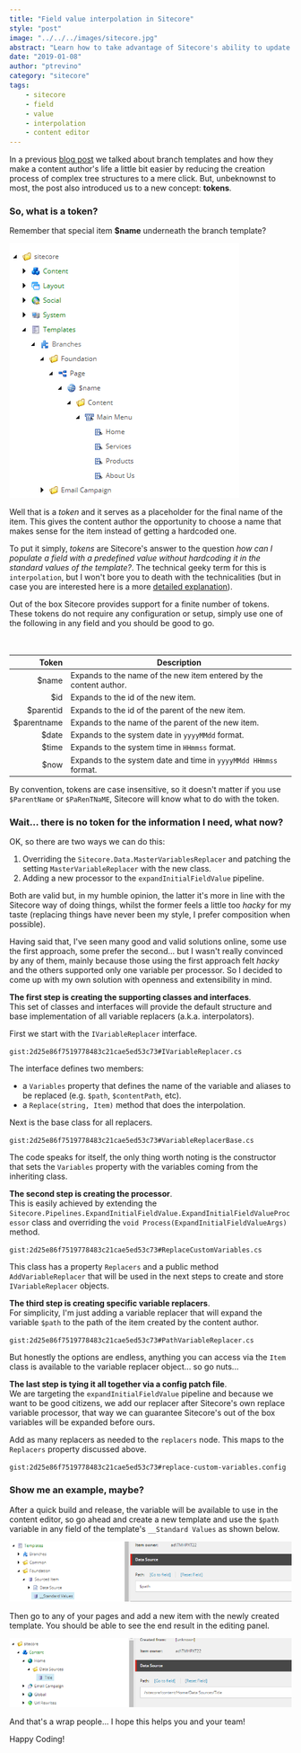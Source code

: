 ```yaml
---
title: "Field value interpolation in Sitecore"
style: "post"
image: "../../../images/sitecore.jpg"
abstract: "Learn how to take advantage of Sitecore's ability to update field values on the fly by means of interpolation"
date: "2019-01-08"
author: "ptrevino"
category: "sitecore"
tags:
    - sitecore
    - field
    - value
    - interpolation
    - content editor 
---
```


<!-- start:abstract -->

In a previous [blog post](https://www.weirdpattern.com/dont-repeat-yourself-with-sitecore-branch-templates) 
we talked about branch templates and how they make a content author's life a 
little bit easier by reducing the creation process of complex tree structures 
to a mere click. But, unbeknownst to most, the post also introduced us to a 
new concept: **tokens**.  

<!-- end:abstract -->

### So, what is a token?

Remember that special item **$name** underneath the branch template?  

![Special Item Name](./images/special-item-name.png)

Well that is a *token* and it serves as a placeholder for the final name of the 
item. This gives the content author the opportunity to choose a name that makes 
sense for the item instead of getting a hardcoded one. 

To put it simply, *tokens* are Sitecore's answer to the question *how can I 
populate a field with a predefined value without hardcoding it in the standard 
values of the template?*. The technical geeky term for this is `interpolation`, but I won't 
bore you to death with the technicalities (but in case you are interested here 
is a more [detailed explanation](https://en.wikipedia.org/wiki/String_interpolation)).  

Out of the box Sitecore provides support for a finite number of tokens. These 
tokens do not require any configuration or setup, simply use one of the following 
in any field and you should be good to go.  
&nbsp;  
&nbsp;  
<center>

| Token        | Description                                                       |
| -----------: | ----------------------------------------------------------------- |
| $name        | Expands to the name of the new item entered by the content author.|
| $id          | Expands to the id of the new item.                                |
| $parentid    | Expands to the id of the parent of the new item.                  |
| $parentname  | Expands to the name of the parent of the new item.                |
| $date        | Expands to the system date in `yyyyMMdd` format.                  |
| $time        | Expands to the system time in `HHmmss` format.                    |
| $now         | Expands to the system date and time in `yyyyMMdd HHmmss` format.  |

</center>

By convention, tokens are case insensitive, so it doesn't matter if you use 
`$ParentName` or `$PaRenTNaME`, Sitecore will know what to do with the token.  

### Wait... there is no token for the information I need, what now?  

OK, so there are two ways we can do this:  
1. Overriding the `Sitecore.Data.MasterVariablesReplacer` and patching the 
setting `MasterVariableReplacer` with the new class.  
2. Adding a new processor to the `expandInitialFieldValue` pipeline.  

Both are valid but, in my humble opinion, the latter it's more in line with the 
Sitecore way of doing things, whilst the former feels a little too *hacky* for my 
taste (replacing things have never been my style, I prefer composition when possible).  

Having said that, I've seen many good and valid solutions online, some use the 
first approach, some prefer the second... but I wasn't really convinced by any of 
them, mainly because those using the first approach felt *hacky* and the others 
supported only one variable per processor. So I decided to come up with my own 
solution with openness and extensibility in mind.  

**The first step is creating the supporting classes and interfaces**.  
This set of classes and interfaces will provide the default structure and base 
implementation of all variable replacers (a.k.a. interpolators).  

First we start with the `IVariableReplacer` interface.  

`gist:2d25e86f7519778483c21cae5ed53c73#IVariableReplacer.cs`  

The interface defines two members:
- a `Variables` property that defines the name of the variable and aliases to be 
replaced (e.g. `$path`, `$contentPath`, etc).  
- a `Replace(string, Item)` method that does the interpolation.  

Next is the base class for all replacers.  

`gist:2d25e86f7519778483c21cae5ed53c73#VariableReplacerBase.cs`  

The code speaks for itself, the only thing worth noting is the constructor that 
sets the `Variables` property with the variables coming from the inheriting class.  

**The second step is creating the processor**.  
This is easily achieved by extending the 
`Sitecore.Pipelines.ExpandInitialFieldValue.ExpandInitialFieldValueProcessor` 
class and overriding the `void Process(ExpandInitialFieldValueArgs)` method.  

`gist:2d25e86f7519778483c21cae5ed53c73#ReplaceCustomVariables.cs`  

This class has a property `Replacers` and a public method `AddVariableReplacer` 
that will be used in the next steps to create and store `IVariableReplacer` objects.  

**The third step is creating specific variable replacers**.  
For simplicity, I'm just adding a variable replacer that will expand the 
variable `$path` to the path of the item created by the content author.  

`gist:2d25e86f7519778483c21cae5ed53c73#PathVariableReplacer.cs`  

But honestly the options are endless, anything you can access via the `Item` class 
is available to the variable replacer object... so go nuts...  

**The last step is tying it all together via a config patch file**.  
We are targeting the `expandInitialFieldValue` pipeline and because we want to be good 
citizens, we add our replacer after Sitecore's own replace variable processor, that 
way we can guarantee Sitecore's out of the box variables will be expanded before ours.  

Add as many replacers as needed to the `replacers` node. This maps to the `Replacers` 
property discussed above.

`gist:2d25e86f7519778483c21cae5ed53c73#replace-custom-variables.config`  

### Show me an example, maybe?  

After a quick build and release, the variable will be available to use in the 
content editor, so go ahead and create a new template and use the `$path` variable 
in any field of the template's `__Standard Values` as shown below.  

![Token Creation](./images/token-creation.png)  

Then go to any of your pages and add a new item with the newly created template. 
You should be able to see the end result in the editing panel.  

![Token Result](./images/token-result.png)

And that's a wrap people... I hope this helps you and your team!  

Happy Coding!  
